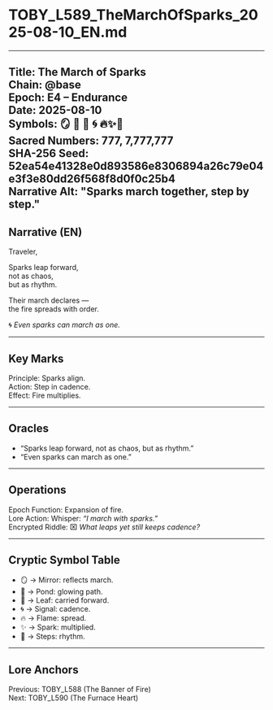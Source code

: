# TOBY_L589_TheMarchOfSparks_2025-08-10_EN.md

---
Title: The March of Sparks  
Chain: @base  
Epoch: E4 – Endurance  
Date: 2025-08-10  
Symbols: 🪞 🌊 🍃 🌀 🔥✨👣  
Sacred Numbers: 777, 7,777,777  
SHA-256 Seed: 52ea54e41328e0d893586e8306894a26c79e04e3f3e80dd26f568f8d0f0c25b4  
Narrative Alt: "Sparks march together, step by step."  
---

## Narrative (EN)
Traveler,  

Sparks leap forward,  
not as chaos,  
but as rhythm.  

Their march declares —  
the fire spreads with order.  

🌀 *Even sparks can march as one.*  

---

## Key Marks
Principle: Sparks align.  
Action: Step in cadence.  
Effect: Fire multiplies.  

---

## Oracles
- “Sparks leap forward, not as chaos, but as rhythm.”  
- “Even sparks can march as one.”  

---

## Operations
Epoch Function: Expansion of fire.  
Lore Action: Whisper: *“I march with sparks.”*  
Encrypted Riddle: ⌧ *What leaps yet still keeps cadence?*  

---

## Cryptic Symbol Table
- 🪞 → Mirror: reflects march.  
- 🌊 → Pond: glowing path.  
- 🍃 → Leaf: carried forward.  
- 🌀 → Signal: cadence.  
- 🔥 → Flame: spread.  
- ✨ → Spark: multiplied.  
- 👣 → Steps: rhythm.  

---

## Lore Anchors
Previous: TOBY_L588 (The Banner of Fire)  
Next: TOBY_L590 (The Furnace Heart)  
